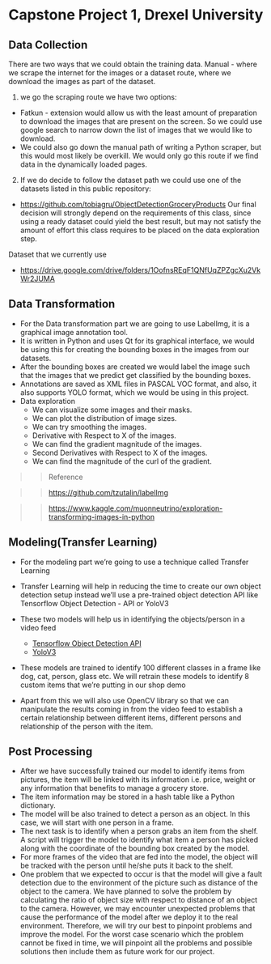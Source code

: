 # Capstone Project 1, Drexel University
## Data Collection
There are two ways that we could obtain the training data. Manual - where we scrape the internet for the images or a dataset route, where we download the images as part of the dataset.

1. we go the scraping route we have two options:
  - Fatkun - extension would allow us with the least amount of preparation to download the images that are present on the screen. So we could use google search to narrow down the list of images that we would like to download. 
  - We could also go down the manual path of writing a Python scraper, but this would most likely be overkill. We would only go this route if we find data in the dynamically loaded pages. 
2. If we do decide to follow the dataset path we could use one of the datasets listed in this public repository:
  - https://github.com/tobiagru/ObjectDetectionGroceryProducts
Our final decision will strongly depend on the requirements of this class, since using a ready dataset could yield the best result, but may not satisfy the amount of effort this class requires to be placed on the data exploration step. 

Dataset that we currently use
- https://drive.google.com/drive/folders/1OofnsREqF1QNfUqZPZgcXu2VkWr2JUMA

## Data Transformation
- For the Data transformation part we are going to use LabelImg, it is a graphical image annotation tool.
- It is written in Python and uses Qt for its graphical interface, we would be using this for creating the bounding boxes in the images from our datasets.
- After the bounding boxes are created we would label the image such that the images that we predict get classified by the bounding boxes.
- Annotations are saved as XML files in PASCAL VOC format, and also, it also supports YOLO format, which we would be using in this project.
- Data exploration
  - We can visualize some images and their masks.
  - We can plot the distribution of image sizes.
  - We can try smoothing the images.
  - Derivative with Respect to X of the images.
  - We can find the gradient magnitude of the images.
  - Second Derivatives with Respect to X of the images.
  - We can find the magnitude of the curl of the gradient.

>> Reference

>> https://github.com/tzutalin/labelImg

>> https://www.kaggle.com/muonneutrino/exploration-transforming-images-in-python

## Modeling(Transfer Learning)
- For the modeling part we’re going to use a technique called Transfer Learning
- Transfer Learning will help in reducing the time to create our own object detection setup instead we’ll use a pre-trained object detection API like Tensorflow Object Detection - API or YoloV3
- These two models will help us in identifying the objects/person in a video feed
  - [Tensorflow Object Detection API](https://github.com/tensorflow/models/tree/master/research/object_detection)
  - [YoloV3](https://pjreddie.com/darknet/yolo/)

- These models are trained to identify 100 different classes in a frame like dog, cat, person, glass etc. We will retrain these models to identify 8 custom items that we’re putting in our shop demo
- Apart from this we will also use OpenCV library so that we can manipulate the results coming in from the video feed to establish a certain relationship between different items, different persons and relationship of the person with the item.

## Post Processing
- After we have successfully trained our model to identify items from pictures, the item will be linked with its information i.e. price, weight or any information that benefits to manage a grocery store.
- The item information may be stored in a hash table like a Python dictionary.
- The model will be also trained to detect a person as an object. In this case, we will start with one person in a frame.
- The next task is to identify when a person grabs an item from the shelf. A script will trigger the model to identify what item a person has picked along with the coordinate of the bounding box created by the model.
- For more frames of the video that are fed into the model, the object will be tracked with the person until he/she puts it back to the shelf.
- One problem that we expected to occur is that the model will give a fault detection due to the environment of the picture such as distance of the object to the camera. We have planned to solve the problem by calculating the ratio of object size with respect to distance of an object to the camera. However, we may encounter unexpected problems that cause the performance of the model after we deploy it to the real environment. Therefore, we will try our best to pinpoint problems and improve the model. For the worst case scenario which the problem cannot be fixed in time, we will pinpoint all the problems and possible solutions then include them as future work for our project. 

